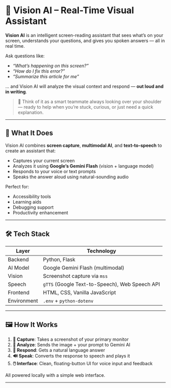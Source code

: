 # 🧠 Vision AI – Real-Time Visual Assistant

**Vision AI** is an intelligent screen-reading assistant that sees what’s on your screen, understands your questions, and gives you spoken answers — all in real time.

Ask questions like:
- *“What’s happening on this screen?”*
- *“How do I fix this error?”*
- *“Summarize this article for me”*

… and Vision AI will analyze the visual context and respond — **out loud and in writing**.

> 🚀 Think of it as a smart teammate always looking over your shoulder — ready to help when you’re stuck, curious, or just need a quick explanation.

---

## 🎯 What It Does

Vision AI combines **screen capture**, **multimodal AI**, and **text-to-speech** to create an assistant that:
- Captures your current screen
- Analyzes it using **Google’s Gemini Flash** (vision + language model)
- Responds to your voice or text prompts
- Speaks the answer aloud using natural-sounding audio

Perfect for:
- Accessibility tools
- Learning aids
- Debugging support
- Productivity enhancement

---

## 🛠️ Tech Stack

| Layer       | Technology |
|------------|-----------|
| Backend    | Python, Flask |
| AI Model   | Google Gemini Flash (multimodal) |
| Vision     | Screenshot capture via `mss` |
| Speech     | `gTTS` (Google Text-to-Speech), Web Speech API |
| Frontend   | HTML, CSS, Vanilla JavaScript |
| Environment| `.env` + `python-dotenv` |

---

## 🖼️ How It Works

1. **📸 Capture**: Takes a screenshot of your primary monitor
2. **🧠 Analyze**: Sends the image + your prompt to Gemini AI
3. **💬 Respond**: Gets a natural language answer
4. **🔊 Speak**: Converts the response to speech and plays it
5. **🖱️ Interface**: Clean, floating-button UI for voice input and feedback

All powered locally with a simple web interface.

---
